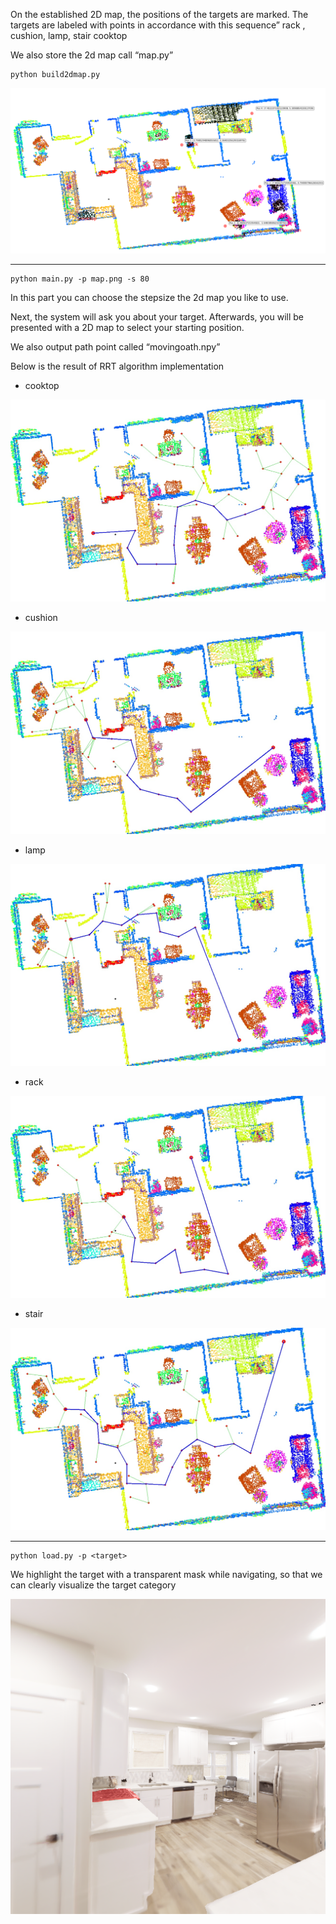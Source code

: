 

On the established 2D map, the positions of the targets are marked. The targets are labeled with points in accordance with this sequence” rack , cushion, lamp, stair cooktop 

We also store the 2d map call “map.py”

```
python build2dmap.py
```

![Screenshot from 2023-11-30 00-36-35.png](https://github.com/randy2332/NYCU-perception-and-decision-making-in-intelligent-systems-hw3/blob/main/videoandpicture/map.png)

---

```
python main.py -p map.png -s 80
```

In this part you can choose the stepsize the 2d map you like to use.

Next, the system will ask you about your target. Afterwards, you will be presented with a 2D map to select your starting position.

We also output path point called “movingoath.npy”

Below is the result of RRT algorithm implementation

- cooktop

![cooktop.jpg](https://github.com/randy2332/NYCU-perception-and-decision-making-in-intelligent-systems-hw3/blob/main/videoandpicture/cooktop.jpg)

- cushion

![cushion.jpg](https://github.com/randy2332/NYCU-perception-and-decision-making-in-intelligent-systems-hw3/blob/main/videoandpicture/cushion.jpg)

- lamp

![lamp.jpg](https://github.com/randy2332/NYCU-perception-and-decision-making-in-intelligent-systems-hw3/blob/main/videoandpicture/lamp.jpg)

- rack

![rack.jpg](https://github.com/randy2332/NYCU-perception-and-decision-making-in-intelligent-systems-hw3/blob/main/videoandpicture/rack.jpg)

- stair

![stair.jpg](https://github.com/randy2332/NYCU-perception-and-decision-making-in-intelligent-systems-hw3/blob/main/videoandpicture/stair.jpg)

---

```
python load.py -p <target>
```

We highlight the target with a transparent mask while navigating, so that we can clearly visualize the target category

![686.png](https://github.com/randy2332/NYCU-perception-and-decision-making-in-intelligent-systems-hw3/blob/main/videoandpicture/686.png)

